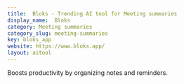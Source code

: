 ```yaml
---
title:  Bloks - Trending AI tool for Meeting summaries
display_name:  Bloks
category: Meeting summaries
category_slug: meeting-summaries
key: bloks_app
website: https://www.bloks.app/
layout: aitool
---
```


Boosts productivity by organizing notes and reminders.

